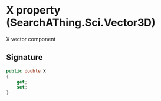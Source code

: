 # X property (SearchAThing.Sci.Vector3D)
X vector component

## Signature
```csharp
public double X
{
    get;
    set;
}
```
